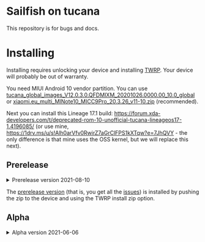 # Sailfish on tucana

This repository is for bugs and docs.

# Installing
Installing requires unlocking your device and installing [TWRP](https://twrp.me/xiaomi/xiaomiminote10.html).
Your device will probably be out of warranty.

You need MIUI Android 10 vendor partition.
You can use [tucana_global_images_V12.0.3.0.QFDMIXM_20201026.0000.00_10.0_global](https://xiaomifirmwareupdater.com/miui/tucana/stable/V12.0.3.0.QFDMIXM/) or [xiaomi.eu_multi_MINote10_MICC9Pro_20.3.26_v11-10.zip](https://androidfilehost.com/?fid=4349826312261755292) (recommended).


Next you can install this Lineage 17.1 build: https://forum.xda-developers.com/t/deprecated-rom-10-unofficial-tucana-lineageos17-1.4196085/
(or use mine, https://1drv.ms/u/s!Alh0arVfv0RwirZ7aGrClFPS1kXTqw?e=7JhQVY - the only difference is that mine uses the OSS kernel, but we will replace this next).


## Prerelease
<details>
<summary>Prerelease version 2021-08-10</summary>
</details>

The [prerelease version](https://github.com/sailfishos-on-tucana/Readme/releases/tag/4.1.0.24-prerelease) (that is, you get all the [issues](https://github.com/sailfishos-on-tucana/Readme/issues)) is installed by pushing the zip to the device and using the TWRP install zip option.

## Alpha
<details>
  <summary>Alpha version 2021-06-06</summary>
You need a MIUI Android 10 vendor partition, I used [tucana_global_images_V12.0.3.0.QFDMIXM_20201026.0000.00_10.0_global](https://xiaomifirmwareupdater.com/miui/tucana/stable/V12.0.3.0.QFDMIXM/) - probably others will work.
Boot into it at least once to verifiy the downgrade worker correctly.

This is mainly for the vendor partition but any other device calibrations that could be done.

Next you can install this Lineage 17.1 build: https://forum.xda-developers.com/t/deprecated-rom-10-unofficial-tucana-lineageos17-1.4196085/
(or use mine, https://1drv.ms/u/s!Alh0arVfv0RwirZ7aGrClFPS1kXTqw?e=7JhQVY - the only difference is that mine uses the OSS kernel, but we will replace this next).

Next install the [alpha release](https://github.com/sailfishos-on-tucana/Readme/releases/tag/4.0.1.48-alpha) (that is, you get all the [issues](https://github.com/sailfishos-on-tucana/Readme/issues): 
You download the boot image and the bz2 file, install the img with twrp on the boot partition and for the bz2 do:
```
#!/bin/bash -x
RELEASE=4.0.1.48
EXTRANAME=${EXTRANAME:=-alpha}
echo publishing $RELEASE$EXTRANAME
sudo bunzip2 -vf sfe-tucana-$RELEASE$EXTRANAME.tar.bz2
adb shell mkdir -p /data/.stowaways/sailfishos
adb push sfe-tucana-$RELEASE$EXTRANAME.tar /sdcard/
adb shell tar --numeric-owner -xf /sdcard/sfe-tucana-$RELEASE$EXTRANAME.tar -C /data/.stowaways/sailfishos
```
</details>
